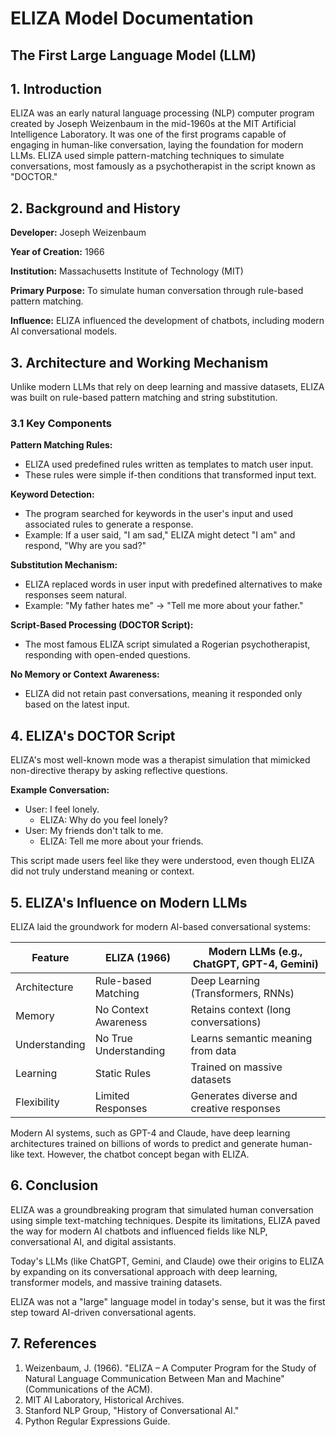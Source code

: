 # ELIZA Model Documentation
## The First Large Language Model (LLM)

## 1. Introduction
ELIZA was an early natural language processing (NLP) computer program created by Joseph Weizenbaum in the mid-1960s at the MIT Artificial Intelligence Laboratory. It was one of the first programs capable of engaging in human-like conversation, laying the foundation for modern LLMs. ELIZA used simple pattern-matching techniques to simulate conversations, most famously as a psychotherapist in the script known as "DOCTOR."

## 2. Background and History
**Developer:** Joseph Weizenbaum

**Year of Creation:** 1966

**Institution:** Massachusetts Institute of Technology (MIT)

**Primary Purpose:** To simulate human conversation through rule-based pattern matching.

**Influence:** ELIZA influenced the development of chatbots, including modern AI conversational models.

## 3. Architecture and Working Mechanism
Unlike modern LLMs that rely on deep learning and massive datasets, ELIZA was built on rule-based pattern matching and string substitution.

### 3.1 Key Components
**Pattern Matching Rules:**
- ELIZA used predefined rules written as templates to match user input.
- These rules were simple if-then conditions that transformed input text.

**Keyword Detection:**
- The program searched for keywords in the user's input and used associated rules to generate a response.
- Example: If a user said, "I am sad," ELIZA might detect "I am" and respond, "Why are you sad?"

**Substitution Mechanism:**
- ELIZA replaced words in user input with predefined alternatives to make responses seem natural.
- Example: "My father hates me" → "Tell me more about your father."

**Script-Based Processing (DOCTOR Script):**
- The most famous ELIZA script simulated a Rogerian psychotherapist, responding with open-ended questions.

**No Memory or Context Awareness:**
- ELIZA did not retain past conversations, meaning it responded only based on the latest input.

## 4. ELIZA's DOCTOR Script
ELIZA's most well-known mode was a therapist simulation that mimicked non-directive therapy by asking reflective questions.

**Example Conversation:**
- User: I feel lonely.
  - ELIZA: Why do you feel lonely?
- User: My friends don't talk to me.
  - ELIZA: Tell me more about your friends.

This script made users feel like they were understood, even though ELIZA did not truly understand meaning or context.

## 5. ELIZA's Influence on Modern LLMs
ELIZA laid the groundwork for modern AI-based conversational systems:

| Feature | ELIZA (1966) | Modern LLMs (e.g., ChatGPT, GPT-4, Gemini) |
|---------|--------------|-------------------------------------------|
| Architecture | Rule-based Matching | Deep Learning (Transformers, RNNs) |
| Memory | No Context Awareness | Retains context (long conversations) |
| Understanding | No True Understanding | Learns semantic meaning from data |
| Learning | Static Rules | Trained on massive datasets |
| Flexibility | Limited Responses | Generates diverse and creative responses |

Modern AI systems, such as GPT-4 and Claude, have deep learning architectures trained on billions of words to predict and generate human-like text. However, the chatbot concept began with ELIZA.

## 6. Conclusion
ELIZA was a groundbreaking program that simulated human conversation using simple text-matching techniques. Despite its limitations, ELIZA paved the way for modern AI chatbots and influenced fields like NLP, conversational AI, and digital assistants.

Today's LLMs (like ChatGPT, Gemini, and Claude) owe their origins to ELIZA by expanding on its conversational approach with deep learning, transformer models, and massive training datasets.

ELIZA was not a "large" language model in today's sense, but it was the first step toward AI-driven conversational agents.

## 7. References
1. Weizenbaum, J. (1966). "ELIZA – A Computer Program for the Study of Natural Language Communication Between Man and Machine" (Communications of the ACM).
2. MIT AI Laboratory, Historical Archives.
3. Stanford NLP Group, "History of Conversational AI."
4. Python Regular Expressions Guide.
